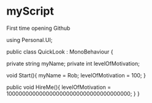 # myScript
First time opening Github

using Personal.UI;

public class QuickLook : MonoBehaviour {

  private string myName;
  private int levelOfMotivation;
  
  void Start(){
    myName = Rob;
    levelOfMotivation = 100;
  }
  
  public void HireMe(){
    levelOfMotivation = 1000000000000000000000000000000000000;
  }
}
